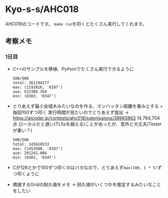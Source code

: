 # Kyo-s-s/AHC018

AHC018のコードです。
`make run`を叩くとたくさん実行してくれます。

## 考察メモ

### 1日目

- C++のサンプルを移植、Pythonでたくさん実行できるように
    ```
    500/500
    total: 261194177
    max: (2193816, '0187')
    ave: 522388.354
    min: (8383, '0347')
    ```

- とりあえず最小全域木みたいなのを作る、マンハッタン距離を重みとする + 毎回100ずつ叩く
    実行時間が見たいのでとりあえず提出 -> https://atcoder.jp/contests/ahc018/submissions/38965863 14,764,704 点
    ローカルだと遅い(TL5sを越える)ことがあったが、意外と大丈夫(Testerが重い？) 
    ```
    500/500
    total: 145620533
    max: (1453500, '0187')
    ave: 291241.066
    min: (8383, '0347')
    ```

- Cが128とかで100ずつ叩くのはバカなので、とりあえず`max(100, C * 5)`ずつ叩くように

- 隣接するGridの耐久値をメモ -> 耐久値がいくつかを推定するみたいなことをしたい
